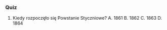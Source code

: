  ### Quiz

1. Kiedy rozpoczęło się Powstanie Styczniowe?
   A. 1861
   B. 1862
   C. 1863
   D. 1864
